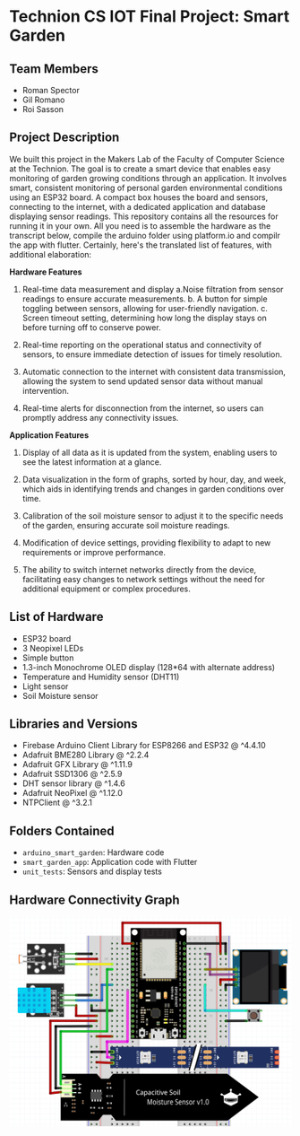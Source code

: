 # Technion CS IOT Final Project: Smart Garden

## Team Members
- Roman Spector
- Gil Romano
- Roi Sasson

## Project Description
We built this project in the Makers Lab of the Faculty of Computer Science at the Technion. The goal is to create a smart device that enables easy monitoring of garden growing conditions through an application. It involves smart, consistent monitoring of personal garden environmental conditions using an ESP32 board. A compact box houses the board and sensors, connecting to the internet, with a dedicated application and database displaying sensor readings.
This repository contains all the resources for running it in your own. All you need is to assemble the hardware as the transcript below, compile the arduino folder using platform.io and compilr the app with flutter.
Certainly, here's the translated list of features, with additional elaboration:

**Hardware Features**
1. Real-time data measurement and display
   a.Noise filtration from sensor readings to ensure accurate measurements.
   b. A button for simple toggling between sensors, allowing for user-friendly navigation.
   c. Screen timeout setting, determining how long the display stays on before turning off to conserve power.

2. Real-time reporting on the operational status and connectivity of sensors, to ensure immediate detection of issues for timely resolution.

3. Automatic connection to the internet with consistent data transmission, allowing the system to send updated sensor data without manual intervention.

4. Real-time alerts for disconnection from the internet, so users can promptly address any connectivity issues.

**Application Features**
1. Display of all data as it is updated from the system, enabling users to see the latest information at a glance.

2. Data visualization in the form of graphs, sorted by hour, day, and week, which aids in identifying trends and changes in garden conditions over time.

3. Calibration of the soil moisture sensor to adjust it to the specific needs of the garden, ensuring accurate soil moisture readings.

4. Modification of device settings, providing flexibility to adapt to new requirements or improve performance.

5. The ability to switch internet networks directly from the device, facilitating easy changes to network settings without the need for additional equipment or complex procedures.

## List of Hardware
- ESP32 board
- 3 Neopixel LEDs
- Simple button
- 1.3-inch Monochrome OLED display (128*64 with alternate address)
- Temperature and Humidity sensor (DHT11)
- Light sensor
- Soil Moisture sensor

## Libraries and Versions
- Firebase Arduino Client Library for ESP8266 and ESP32 @ ^4.4.10
- Adafruit BME280 Library @ ^2.2.4
- Adafruit GFX Library @ ^1.11.9
- Adafruit SSD1306 @ ^2.5.9
- DHT sensor library @ ^1.4.6
- Adafruit NeoPixel @ ^1.12.0
- NTPClient @ ^3.2.1

## Folders Contained
- `arduino_smart_garden`: Hardware code
- `smart_garden_app`: Application code with Flutter
- `unit_tests`: Sensors and display tests

## Hardware Connectivity Graph
![Hardware Connectivity Graph](hardware_connectivity_graph.png)
